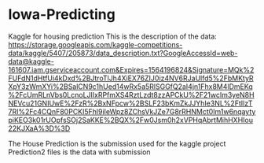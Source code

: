# Iowa-Predicting
Kaggle for housing prediction
This is the description of the data:
https://storage.googleapis.com/kaggle-competitions-data/kaggle/5407/205873/data_description.txt?GoogleAccessId=web-data@kaggle-161607.iam.gserviceaccount.com&Expires=1564196824&Signature=MQk%2FUFdN1dHtfUi4kDxd%2BJtroTlJh4XiEX76ZIJ0iz4NV6RJaUlfd5%2FbMKtyRXpY3zWmXYi%2BSalCN9c1hUed14wRx5a5RlSGGfQ2aI4jn1Fhx8M4lDmEKq%2FcUmRLnVbs0LcnoLJlIxRPfmXS4RztLzdt8zzAPCkU%2F21wcIm3yeN8HNEVcu21GNIUwE%2FzR%2BxNFpcw%2BSLF23bKmZkJJYhIe3NL%2FtIlzT7RI%2Fc4CQnF80PCKI5Fhl9iIeWpz8ZChsVkJZe7G8rRHNMct0Im1w6nqaytypiKEO3k01rUOpfsSOj2SaKKE%2BQX%2Fw0Jsm0h2xVPHqAbrtMihHXHIou22KJXaA%3D%3D

The House Prediction is the submission used for the kaggle project
Prediction2 files is the data with submission
